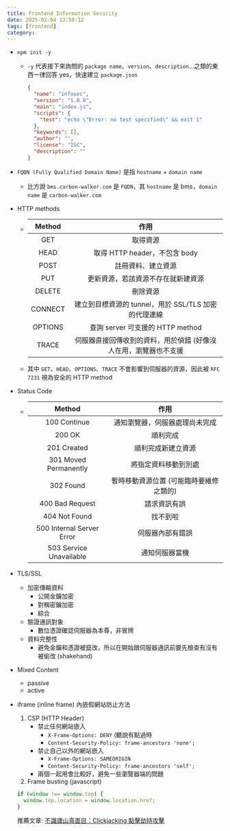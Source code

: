 ```yaml
---
title: Frontend Information Security
date: 2025-02-04 13:59:12
tags: [frontend]
category:
---
```


- `npm init -y`

  - `-y` 代表接下來詢問的 `package name`、`version`、`description`...之類的東西一律回答 yes，快速建立 `package.json`
    ```json
    {
      "name": "infosec",
      "version": "1.0.0",
      "main": "index.js",
      "scripts": {
        "test": "echo \"Error: no test specified\" && exit 1"
      },
      "keywords": [],
      "author": "",
      "license": "ISC",
      "description": ""
    }
    ```

- `FQDN (Fully Qualified Domain Name)` 是指 `hostname` + `domain name`

  - 比方說 `bms.carbon-walker.com` 是 `FQDN`，其 `hostname` 是 bms，`domain name` 是 `carbon-walker.com`

- HTTP methods

  - | Method  |                               作用                               |
    | :-----: | :--------------------------------------------------------------: |
    |   GET   |                             取得資源                             |
    |  HEAD   |                  取得 HTTP header，不包含 body                   |
    |  POST   |                        註冊資料、建立資源                        |
    |   PUT   |                更新資源，若該資源不存在就新建資源                |
    | DELETE  |                             刪除資源                             |
    | CONNECT |       建立到目標資源的 tunnel，用於 SSL/TLS 加密的代理連線       |
    | OPTIONS |                 查詢 server 可支援的 HTTP method                 |
    |  TRACE  | 伺服器直接回傳收到的資料，用於偵錯 (好像沒人在用，瀏覽器也不支援 |
  - 其中 `GET`、`HEAD`、`OPTIONS`、`TRACE` 不會影響到伺服器的資源，因此被 `RFC 7231` 視為安全的 HTTP method

- Status Code

  - |          Method           |                  作用                   |
    | :-----------------------: | :-------------------------------------: |
    |       100 Continue        |     通知瀏覽器，伺服器處理尚未完成      |
    |          200 OK           |                順利完成                 |
    |        201 Created        |           順利完成新建立資源            |
    |   301 Moved Permanently   |          將指定資料移動到別處           |
    |         302 Found         | 暫時移動資源位置 (可能臨時要維修之類的) |
    |      400 Bad Request      |              請求資訊有誤               |
    |       404 Not Found       |                找不到啦                 |
    | 500 Internal Server Error |            伺服器內部有錯誤             |
    |  503 Service Unavailable  |             通知伺服器當機              |

- TLS/SSL

  - 加密傳輸資料
    - 公開金鑰加密
    - 對稱密鑰加密
    - 綜合
  - 驗證通訊對象
    - 數位憑證確認伺服器為本尊，非冒牌
  - 資料完整性
    - 避免金鑰和憑證被竄改，所以在開始跟伺服器通訊前要先檢查有沒有被偷改 (shakehand)

- Mixed Content

  - passive
  - active

- iframe (inline frame) 內嵌假網站防止方法
  1. CSP (HTTP Header)
     - 禁止任何網站嵌入
       - `X-Frame-Options: DENY` (聽說有點過時
       - `Content-Security-Policy: frame-ancestors 'none';`
     - 禁止自己以外的網站嵌入
       - `X-Frame-Options: SAMEORIGIN`
       - `Content-Security-Policy: frame-ancestors 'self';`
     - 兩個一起用會比較好，避免一些瀏覽器端的問題
  2. Frame busting (javascript)
  ```js
  if (window !== window.top) {
    window.top.location = window.location.href;
  }
  ```
  推薦文章: [不識廬山真面目：Clickjacking 點擊劫持攻擊](https://blog.huli.tw/2021/09/26/what-is-clickjacking/)
